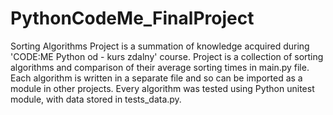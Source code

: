 # PythonCodeMe_FinalProject
Sorting Algorithms
Project is a summation of knowledge acquired during 'CODE:ME Python od - kurs zdalny' course.
Project is a collection of sorting algorithms and comparison of their average sorting times in main.py file.
Each algorithm is written in a separate file and so can be imported as a module in other projects.
Every algorithm was tested using Python unitest module, with data stored in tests_data.py.
